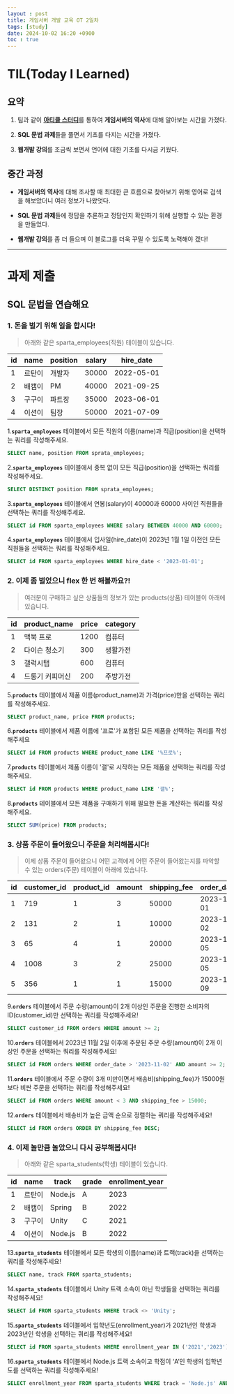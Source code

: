 ```yaml
---
layout : post
title: 게임서버 개발 교육 OT 2일차
tags: [study]
date: 2024-10-02 16:20 +0900
toc : true
---
```

# TIL(Today I Learned)

## 요약

1. 팀과 같이 [**아티클 스터디**](https://wax-poinsettia-cf6.notion.site/TIL-1136cbfc0b9380c8992ffaa5c075be7d?pvs=4)를 통하여 
**게임서버의 역사**에 대해 알아보는 시간을 가졌다.


2. **SQL 문법 과제**들을 풀면서 기초를 다지는 시간을 가졌다.

3. **웹개발 강의**를 조금씩 보면서 언어에 대한 기초를 다시금 키웠다.

## 중간 과정 

- **게임서버의 역사**에 대해 조사할 때 최대한 큰 흐름으로 찾아보기 위해
영어로 검색을 해보았더니 여러 정보가 나왔엇다. 

- **SQL 문법 과제**들에 정답을 추론하고 정답인지 확인하기 위해 실행할 수 있는 환경을
만들었다.

- **웹개발 강의**를 좀 더 들으며 이 블로그를 더욱 꾸밀 수 있도록 노력해야 겠다!


***
# 과제 제출

## SQL 문법을 연습해요
### 1. **돈을 벌기 위해 일을 합시다!**
>아래와 같은 sparta_employees(직원) 테이블이 있습니다.

| id | name | position | salary | hire_date |
| --- | --- | --- | --- | --- |
| 1 | 르탄이 | 개발자 | 30000 | 2022-05-01 |
| 2 | 배캠이 | PM | 40000 | 2021-09-25 |
| 3 | 구구이 | 파트장 | 35000 | 2023-06-01 |
| 4 | 이션이 | 팀장 | 50000 | 2021-07-09 |

1.**`sparta_employees`** 테이블에서 모든 직원의 이름(name)과 직급(position)을 선택하는 쿼리를 작성해주세요.

```sql
SELECT name, position FROM sprata_employees;
```

2.**`sparta_employees`** 테이블에서 중복 없이 모든 직급(position)을 선택하는 쿼리를 작성해주세요.

```sql
SELECT DISTINCT position FROM sprata_employees;
```

3.**`sparta_employees`** 테이블에서 연봉(salary)이 40000과 60000 사이인 직원들을 선택하는 쿼리를 작성해주세요.

```sql
SELECT id FROM sparta_employees WHERE salary BETWEEN 40000 AND 60000;
```

4.**`sparta_employees`** 테이블에서 입사일(hire_date)이 2023년 1월 1일 이전인 모든 직원들을 선택하는 쿼리를 작성해주세요.

```sql
SELECT id FROM sparta_employees WHERE hire_date < '2023-01-01';
```
### 2. **이제 좀 벌었으니 flex 한 번 해볼까요?!**
>여러분이 구매하고 싶은 상품들의 정보가 있는 products(상품) 테이블이 아래에 있습니다.

| id | product_name | price | category |
| --- | --- | --- | --- |
| 1 | 맥북 프로 | 1200 | 컴퓨터 |
| 2 | 다이슨 청소기 | 300 | 생활가전 |
| 3 | 갤럭시탭 | 600 | 컴퓨터 |
| 4 | 드롱기 커피머신 | 200 | 주방가전 |

5.**`products`** 테이블에서 제품 이름(product_name)과 가격(price)만을 선택하는 쿼리를 작성해주세요.

```sql
SELECT product_name, price FROM products;
```

6.**`products`** 테이블에서 제품 이름에 '프로'가 포함된 모든 제품을 선택하는 쿼리를 작성해주세요

```sql
SELECT id FROM products WHERE product_name LIKE '%프로%';
```

7.**`products`** 테이블에서 제품 이름이 '갤'로 시작하는 모든 제품을 선택하는 쿼리를 작성해주세요.

```sql
SELECT id FROM products WHERE product_name LIKE '갤%';
```

8.**`products`** 테이블에서 모든 제품을 구매하기 위해 필요한 돈을 계산하는 쿼리를 작성해주세요.

```sql
SELECT SUM(price) FROM products;
```
### 3. **상품 주문이 들어왔으니 주문을 처리해봅시다!**
>이제 상품 주문이 들어왔으니 어떤 고객에게 어떤 주문이 들어왔는지를 파악할 수 있는 orders(주문) 테이블이 아래에 있습니다.

| id | customer_id | product_id | amount | shipping_fee | order_date |
| --- | --- | --- | --- | --- | --- |
| 1 | 719 | 1 | 3 | 50000 | 2023-11-01 |
| 2 | 131 | 2 | 1 | 10000 | 2023-11-02 |
| 3 | 65 | 4 | 1 | 20000 | 2023-11-05 |
| 4 | 1008 | 3 | 2 | 25000 | 2023-11-05 |
| 5 | 356 | 1 | 1 | 15000 | 2023-11-09 |

9.**`orders`** 테이블에서 주문 수량(amount)이 2개 이상인 주문을 진행한 소비자의 ID(customer_id)만 선택하는 쿼리를 작성해주세요!

```sql
SELECT customer_id FROM orders WHERE amount >= 2;
```

10.**`orders`** 테이블에서 2023년 11월 2일 이후에 주문된 주문 수량(amount)이 2개 이상인 주문을 선택하는 쿼리를 작성해주세요!

```sql
SELECT id FROM orders WHERE order_date > '2023-11-02' AND amount >= 2; 
```

11.**`orders`** 테이블에서 주문 수량이 3개 미만이면서 배송비(shipping_fee)가 15000원보다 비싼 주문을 선택하는 쿼리를 작성해주세요!

```sql
SELECT id FROM orders WHERE amount < 3 AND shipping_fee > 15000;
```

12.**`orders`** 테이블에서 배송비가 높은 금액 순으로 정렬하는 쿼리를 작성해주세요!

```sql
SELECT id FROM orders ORDER BY shipping_fee DESC;
```
### 4. **이제 놀만큼 놀았으니 다시 공부해봅시다!**
>아래와 같은 sparta_students(학생) 테이블이 있습니다.

| id | name | track | grade | enrollment_year |
| --- | --- | --- | --- | --- |
| 1 | 르탄이 | Node.js | A | 2023 |
| 2 | 배캠이 | Spring | B | 2022 |
| 3 | 구구이 | Unity | C | 2021 |
| 4 | 이션이 | Node.js | B | 2022 |

13.**`sparta_students`** 테이블에서 모든 학생의 이름(name)과 트랙(track)을 선택하는 쿼리를 작성해주세요!

```sql
SELECT name, track FROM sparta_students;
```

14.**`sparta_students`** 테이블에서 Unity 트랙 소속이 아닌 학생들을 선택하는 쿼리를 작성해주세요!

```sql
SELECT id FROM sparta_students WHERE track <> 'Unity';
```

15.**`sparta_students`** 테이블에서 입학년도(enrollment_year)가 2021년인 학생과 2023년인 학생을 선택하는 쿼리를 작성해주세요!

```sql
SELECT id FROM sparta_students WHERE enrollment_year IN ('2021','2023');
```

16.**`sparta_students`** 테이블에서 Node.js 트랙 소속이고 학점이 ‘A’인 학생의 입학년도를 선택하는 쿼리를 작성해주세요!

```sql
SELECT enrollment_year FROM sparta_students WHERE track = 'Node.js' AND grade = 'a';
```